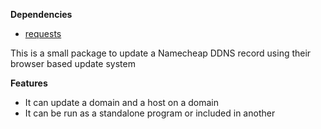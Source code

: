<b>Dependencies</b>
<br>
* [requests](https://3.python-requests.org/)

This is a small package to update a Namecheap DDNS record using their browser based update system

<b>Features</b>
<br>
* It can update a domain and a host on a domain
* It can be run as a standalone program or included in another
